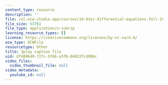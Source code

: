 ```yaml
---
content_type: resource
description: ''
file: /ol-ocw-studio-app/courses/18-03sc-differential-equations-fall-2011/df480649727c5f66a3f804833fcd98bc_heBvViSi9xQ.vtt
file_size: 53761
file_type: application/x-subrip
learning_resource_types: []
license: https://creativecommons.org/licenses/by-nc-sa/4.0/
ocw_type: OCWFile
resourcetype: Other
title: 3play caption file
uid: df480649-727c-5f66-a3f8-04833fcd98bc
video_files:
  video_thumbnail_file: null
video_metadata:
  youtube_id: null
---
```

